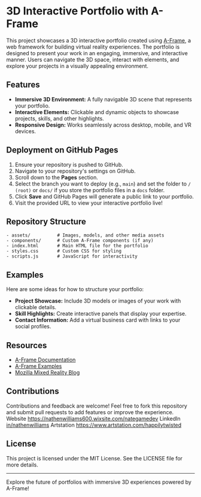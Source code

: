 # 3D Interactive Portfolio with A-Frame

This project showcases a 3D interactive portfolio created using [A-Frame](https://aframe.io/), a web framework for building virtual reality experiences. The portfolio is designed to present your work in an engaging, immersive, and interactive manner. Users can navigate the 3D space, interact with elements, and explore your projects in a visually appealing environment.

## Features

- **Immersive 3D Environment:** A fully navigable 3D scene that represents your portfolio.
- **Interactive Elements:** Clickable and dynamic objects to showcase projects, skills, and other highlights.
- **Responsive Design:** Works seamlessly across desktop, mobile, and VR devices.

## Deployment on GitHub Pages

1. Ensure your repository is pushed to GitHub.
2. Navigate to your repository's settings on GitHub.
3. Scroll down to the **Pages** section.
4. Select the branch you want to deploy (e.g., `main`) and set the folder to `/ (root)` or `docs/` if you store the portfolio files in a `docs` folder.
5. Click **Save** and GitHub Pages will generate a public link to your portfolio.
6. Visit the provided URL to view your interactive portfolio live!

## Repository Structure

```
- assets/          # Images, models, and other media assets
- components/      # Custom A-Frame components (if any)
- index.html       # Main HTML file for the portfolio
- styles.css       # Custom CSS for styling
- scripts.js       # JavaScript for interactivity
```

## Examples

Here are some ideas for how to structure your portfolio:

- **Project Showcase:** Include 3D models or images of your work with clickable details.
- **Skill Highlights:** Create interactive panels that display your expertise.
- **Contact Information:** Add a virtual business card with links to your social profiles.

## Resources

- [A-Frame Documentation](https://aframe.io/docs/)
- [A-Frame Examples](https://aframe.io/examples/)
- [Mozilla Mixed Reality Blog](https://blog.mozvr.com/)

## Contributions

Contributions and feedback are welcome! Feel free to fork this repository and submit pull requests to add features or improve the experience.
Website
https://nathenwilliams600.wixsite.com/nategamedev
LinkedIn
[in/nathenwilliams](https://www.linkedin.com/in/nathenwilliams/)
Artstation
https://www.artstation.com/happilytwisted
## License

This project is licensed under the MIT License. See the LICENSE file for more details.

---

Explore the future of portfolios with immersive 3D experiences powered by A-Frame!
